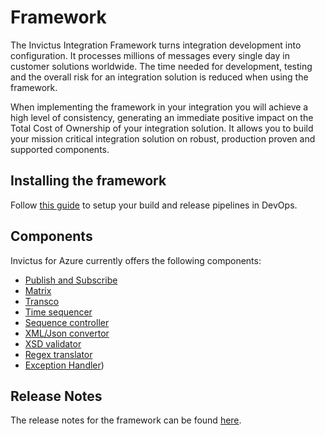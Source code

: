 # Framework

The Invictus Integration Framework turns integration development into configuration.  It processes millions of messages every single day in customer solutions worldwide.  The time needed for development, testing and the overall risk for an integration solution is reduced when using the framework.

When implementing the framework in your integration you will achieve a high level of consistency, generating an immediate positive impact on the Total Cost of Ownership of your integration solution. It allows you to build your mission critical integration solution on robust, production proven and supported components.

## Installing the framework

Follow [this guide](installation/framework-installation.md) to setup your build and release pipelines in DevOps.

## Components

Invictus for Azure currently offers the following components:

* [Publish and Subscribe](components/pubsubV2.md)
* [Matrix](components/transcoV2-Matrix.md)
* [Transco](components/transcoV2.md)
* [Time sequencer](components/timesequencer.md)
* [Sequence controller](components/sequencecontroller.md)
* [XML/Json convertor](/framework/components/xmljsonconverter.md)
* [XSD validator](/framework/components/xsd-validator.md)
* [Regex translator](/framework/components/regextranslation.md)
* [Exception Handler](/framework/components/exceptionHandler.md))

## Release Notes

The release notes for the framework can be found [here](https://github.com/invictus-integration/docs-ifa/releases).
